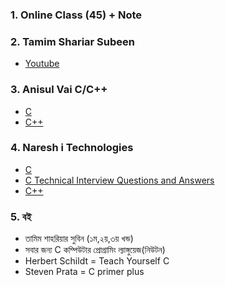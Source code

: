 ### 1. Online Class (45) + Note
### 2. Tamim Shariar Subeen
* [Youtube](https://www.youtube.com/c/TamimShahriar/featured)
### 3. Anisul Vai C/C++
* [C](https://www.youtube.com/playlist?list=PLgH5QX0i9K3pCMBZcul1fta6UivHDbXvz)
* [C++](https://www.youtube.com/playlist?list=PLgH5QX0i9K3q0ZKeXtF--CZ0PdH1sSbYL)
### 4. Naresh i Technologies
* [C](https://www.youtube.com/watch?v=si-KFFOW2gw&list=PLVlQHNRLflP8IGz6OXwlV_lgHgc72aXlh)
* [C Technical Interview Questions and Answers](https://www.youtube.com/watch?v=iMcqXDkonfs&list=PLVlQHNRLflP84oVpQM8HPgT67PMb4Zl7n)
* [C++](https://www.youtube.com/watch?v=l0qvxPPISuY&list=PLVlQHNRLflP8_DGKcMoRw-TYJJALgGu4J)
### 5. বই
* তামিম শাহরিয়ার সুবিন (১ম,২য়,৩য় খন্ড)
* সবার জন্য C কম্পিউটার প্রোগ্রামিং ল্যাঙ্গুয়েজ(নিউটন)
* Herbert Schildt = Teach Yourself C
* Steven Prata = C primer plus
